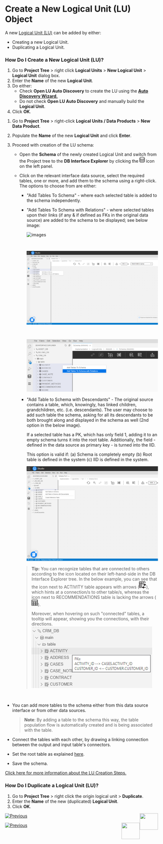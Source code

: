 # Create a New Logical Unit (LU) Object

A new [Logical Unit (LU)](/articles/03_logical_units/01_LU_overview.md) can be added by either:

* Creating a new Logical Unit.
* Duplicating a Logical Unit. 

### How Do I Create a New Logical Unit (LU)?

<studio>

1. Go to **Project Tree** > right click **Logical Units** > **New Logical Unit** > **Logical Unit** dialog box. 
2. Enter the **Name** of the new **Logical Unit**. 
3. Do either: 
    * Check **Open LU Auto Discovery** to create the LU using the [**Auto Discovery Wizard.**](/articles/03_logical_units/06_auto_discovery_wizard.md) 
    * Do not check **Open LU Auto Discovery** and manually build the **Logical Unit**. 
4. Click **OK**.

</studio>

<web>

1. Go to **Project Tree** > right-click **Logical Units / Data Products** > **New Data Product**. 

2. Populate the **Name** of the new **Logical Unit** and click **Enter**.

3. Proceed with creation of the LU schema:

   * Open the **Schema** of the newly created Logical Unit and switch from the Project tree to the **DB Interface Explorer** by clicking the <img src="../04_fabric_studio/images/web/datasource_explorer.png" style="zoom:67%;" /> icon on the left panel.

   * Click on the relevant interface data source, select the required tables, one or more, and add them to the schema using a right-click. The options to choose from are either:

     * "Add Tables To Schema" - where each selected table is added to the schema independently.

     * "Add Tables To Schema with Relations" - where selected tables upon their links (if any & if defined as FKs in the original data source) are added to the schema to be displayed; see below image:

       ![images](images/web/add_tables_w_relations2.PNG)

       ​

       ![image](images/web/add_tables_w_relations.PNG)

       ​

       ![add table to schema](images/web/5_create_lu_schema.PNG)

     * "Add Table to Schema with Descendants" - The original source contains a table, which, knowingly, has linked children, grandchildren, etc. (i.e. descendants). The user may choose to add such table the schema, asking for all its descendants to be both brought along and  displayed in the schema as well (2nd option in the below image).

       If a selected table has a PK, which has only field 1, adding it to an empty schema turns it into the root table. Additionally, the field - defined in the data source as primary key - is turned into the IID. 

       This option is valid if: (a) Schema is completely empty (b) Root table is defined in the system (c) IID is defined in the system.

          ![images](images/web/add_table_w_descendants2.png)



     >**Tip:** You can recognize tables that are connected to others according to the icon located on their left-hand-side in the DB Interface Explorer tree. In the below example, you can see that the icon next to ACTIVITY table appears with arrows (<img src="images/web/05_table_icon_with_connection.png" style="zoom:50%;" />), which hints at a connection/s to other table/s, whereas the icon next to RECOMMENDATIONS table is lacking the arrows (<img src="images/web/05_table_icon_without_connection.png" style="zoom: 50%;" />). 
     >
     >Moreover, when hovering on such "connected" tables, a tooltip will appear, showing you the connections, with their directions. ![](images/web/05_fk_hint.png)

​     

   * You can add more tables to the schema either from this data source interface or from other data sources.

     > **Note**: By adding a table to the schema this way, the table population flow is automatically created and is being associated with the table.

   * Connect the tables with each other, by drawing a linking connection between the output and input table's connectors.

   * Set the root table as explained [here](/articles/03_logical_units/08_define_root_table_and_instance_ID_LU_schema.md).

   * Save the schema. 

</web>

[Click here for more information about the LU Creation Steps.](/articles/03_logical_units/02_create_a_logical_unit_flow.md)

### How Do I Duplicate a Logical Unit (LU)?

1. Go to **Project Tree** > right click the origin logical unit > **Duplicate**. 
2. Enter the **Name** of the new (duplicated) **Logical Unit**. 
3. Click **OK**.  

<studio>

[![Previous](/articles/images/Previous.png)](/articles/03_logical_units/04_LU_properties.md)[<img align="right" width="60" height="54" src="/articles/images/Next.png">](/articles/03_logical_units/06_auto_discovery_wizard.md)

</studio>

<web>

[![Previous](/articles/images/Previous.png)](03_LU_schema_window.md)[<img align="right" width="60" height="54" src="/articles/images/Next.png">](08_define_root_table_and_instance_ID_LU_schema.md)

</web>

